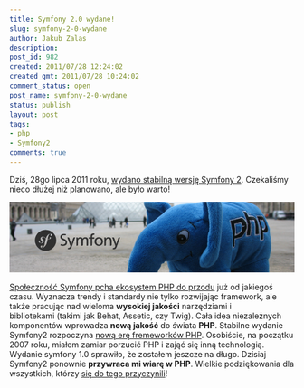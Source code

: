 ```yaml
---
title: Symfony 2.0 wydane!
slug: symfony-2-0-wydane
author: Jakub Zalas
description: 
post_id: 982
created: 2011/07/28 12:24:02
created_gmt: 2011/07/28 10:24:02
comment_status: open
post_name: symfony-2-0-wydane
status: publish
layout: post
tags:
- php
- Symfony2
comments: true
---
```


Dziś, 28go lipca 2011 roku, [wydano stabilną wersję Symfony 2](http://symfony.com/blog/symfony-2-0). Czekaliśmy nieco dłużej niż planowano, ale było warto!

<div class="text-center">
    <img src="/uploads/wp/2011/07/symfonylab-header.png" title="ElePHPant w Paryżu" alt="ElePHPant w Paryżu" class="img-responsive" />
</div>

[Społeczność Symfony pcha ekosystem PHP do przodu](http://pooteeweet.org/blog/0/1915) już od jakiegoś czasu. Wyznacza trendy i standardy nie tylko rozwijając framework, ale także pracując nad wieloma **wysokiej jakości** narzędziami i bibliotekami (takimi jak Behat, Assetic, czy Twig). Cała idea niezależnych komponentów wprowadza **nową jakość** do świata **PHP**. Stabilne wydanie Symfony2 rozpoczyna [nową erę fremeworków PHP](http://blog.webspecies.co.uk/2011-05-23/the-new-era-of-php-frameworks.html). Osobiście, na początku 2007 roku, miałem zamiar porzucić PHP i zająć się inną technologią. Wydanie symfony 1.0 sprawiło, że zostałem jeszcze na długo. Dzisiaj Symfony2 ponownie **przywraca mi wiarę w PHP**. Wielkie podziękowania dla wszystkich, którzy [się do tego przyczynili](http://symfony.com/contributors)!
